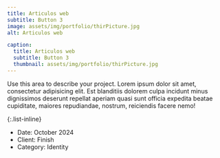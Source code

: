 ```yaml
---
title: Articulos web
subtitle: Button 3
image: assets/img/portfolio/thirPicture.jpg
alt: Articulos web

caption:
  title: Articulos web
  subtitle: Button 3
  thumbnail: assets/img/portfolio/thirPicture.jpg
---
```

Use this area to describe your project. Lorem ipsum dolor sit amet, consectetur adipisicing elit. Est blanditiis dolorem culpa incidunt minus dignissimos deserunt repellat aperiam quasi sunt officia expedita beatae cupiditate, maiores repudiandae, nostrum, reiciendis facere nemo!

{:.list-inline}
- Date: October 2024
- Client: Finish
- Category: Identity

